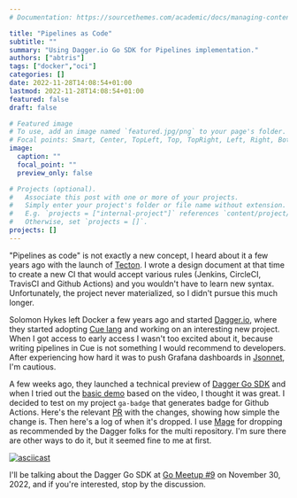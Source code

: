 ```yaml
---
# Documentation: https://sourcethemes.com/academic/docs/managing-content/

title: "Pipelines as Code"
subtitle: ""
summary: "Using Dagger.io Go SDK for Pipelines implementation."
authors: ["abtris"]
tags: ["docker","oci"]
categories: []
date: 2022-11-28T14:08:54+01:00
lastmod: 2022-11-28T14:08:54+01:00
featured: false
draft: false

# Featured image
# To use, add an image named `featured.jpg/png` to your page's folder.
# Focal points: Smart, Center, TopLeft, Top, TopRight, Left, Right, BottomLeft, Bottom, BottomRight.
image:
  caption: ""
  focal_point: ""
  preview_only: false

# Projects (optional).
#   Associate this post with one or more of your projects.
#   Simply enter your project's folder or file name without extension.
#   E.g. `projects = ["internal-project"]` references `content/project/deep-learning/index.md`.
#   Otherwise, set `projects = []`.
projects: []
---
```


"Pipelines as code" is not exactly a new concept, I heard about it a few years ago with the launch of [Tecton](https://tekton.dev/). I wrote a design document at that time to create a new CI that would accept various rules (Jenkins, CircleCI, TravisCI and Github Actions) and you wouldn't have to learn new syntax. Unfortunately, the project never materialized, so I didn't pursue this much longer.

Solomon Hykes left Docker a few years ago and started [Dagger.io](https://dagger.io/), where they started adopting [Cue lang](https://cuelang.org/) and working on an interesting new project. When I got access to early access I wasn't too excited about it, because writing pipelines in Cue is not something I would recommend to developers. After experiencing how hard it was to push Grafana dashboards in [Jsonnet](https://jsonnet.org/), I'm cautious.

A few weeks ago, they launched a technical preview of [Dagger Go SDK](https://docs.dagger.io/sdk/go/) and when I tried out the [basic demo](https://youtu.be/GgMskf-znh4) based on the video, I thought it was great. I decided to test on my project `ga-badge` that generates badge for Github Actions. Here's the relevant [PR](https://github.com/abtris/ga-badge/pull/49/files) with the changes, showing how simple the change is. Then here's a log of when it's dropped. I use [Mage](https://magefile.org/) for dropping as recommended by the Dagger folks for the multi repository. I'm sure there are other ways to do it, but it seemed fine to me at first.

[![asciicast](https://asciinema.org/a/4DwhBANFV53kW7QgsJRMsUZ5E.svg)](https://asciinema.org/a/4DwhBANFV53kW7QgsJRMsUZ5E)

I'll be talking about the Dagger Go SDK at [Go Meetup \#9](https://www.meetup.com/prague-golang-meetup/events/289247920/) on November 30, 2022, and if you're interested, stop by the discussion.

